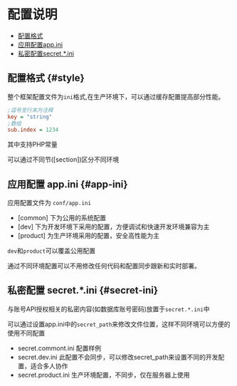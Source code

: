 # 配置说明

* [配置格式](#style)
* [应用配置app.ini](#app-ini)
* [私密配置secret.*.ini](#secret-ini)

## 配置格式 {#style}

整个框架配置文件为`ini`格式,在生产环境下，可以通过缓存配置提高部分性能。


```ini
;逗号至行末为注释
key = "string"
;数组
sub.index = 1234
```

其中支持PHP常量

可以通过不同节([section])区分不同环境

## 应用配置 app.ini {#app-ini}

应用配置文件为 `conf/app.ini`

* \[common\] 下为公用的系统配置
* \[dev\] 下为开发环境下采用的配置，方便调试和快速开发环境兼容为主
* \[product\] 为生产环境采用的配置，安全高性能为主

`dev`和`product`可以覆盖公用配置

通过不同环境配置可以不用修改任何代码和配置同步跟新和实时部署。


## 私密配置 secret.*.ini {#secret-ini}

与账号API授权相关的私密内容(如数据库账号密码)放置于`secret.*.ini`中

可以通过设置app.ini中的`secret_path`来修改文件位置，这样不同环境可以方便的使用不同配置

* secret.commont.ini 配置样例
* secret.dev.ini 此配置不会同步，可以修改secret_path来设置不同的开发配置，适合多人协作
* secret.product.ini 生产环境配置，不同步，仅在服务器上使用

